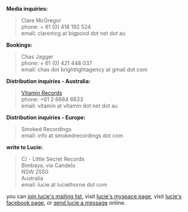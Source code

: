 **Media inquiries:**

> Clare McGregor  
> phone: + 61 (0) 418 192 524  
> email: claremcg at bigpond dot net dot au    

**Bookings:**

> Chas Jagger  
> phone: + 61 (0) 421 448 037  
> email: chas dot brightlightagency at gmail dot com  

**Distribution inquiries - Australia:**  

> [Vitamin Records][1]    
> phone: +61 2 6684 6633  
> email: vitamin at vitamin dot net dot au

**Distribution inquiries - Europe:**

> Smoked Recordings  
> email: info at smokedrecordings dot com  

  [12]: mailto:vitamin@vitamin.net.au

**write to Lucie:**

> C/ - Little Secret Records  
> Bimbaya, via Candelo  
> NSW 2550  
> Australia  
> email: lucie at luciethorne dot com  

  [8]: mailto:lucie@luciethorne.com

you can [join lucie's mailing list][9], visit [lucie's myspace page][10], 
visit [lucie's facebook page][23], or [send lucie a message][11] online.

  [9]: ?p=forms/mailing-list
  [10]: http://www.myspace.com/luciethornemusic
  [11]: ?p=forms/send-message
  [22]: http://www.abc.net.au/triplej/homeandhosed/blog/s2551581.htm
  [23]: http://www.facebook.com/lucie.thorne#!/lucie.thorne
  [1]: https://www.vitamin.net.au/

